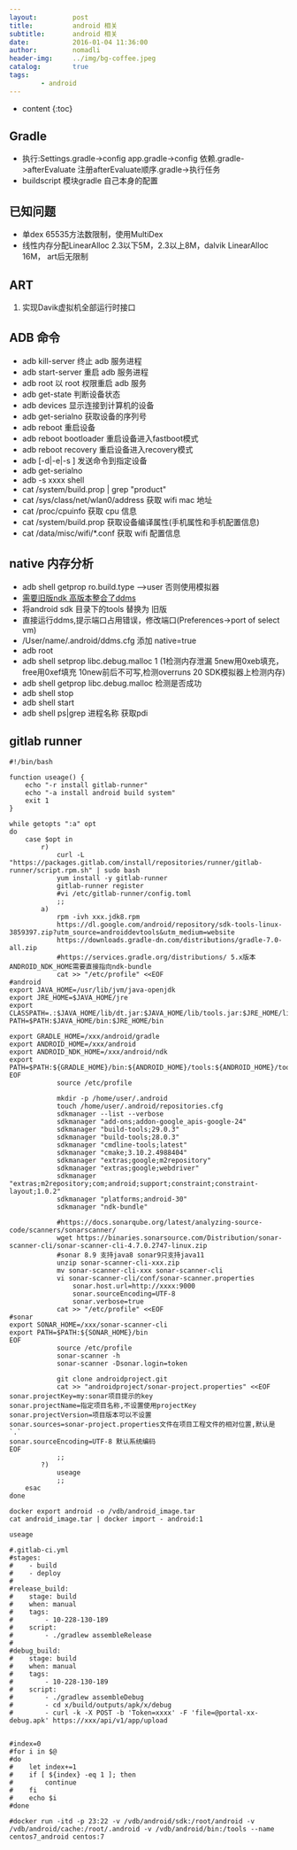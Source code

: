 ```yaml
---
layout:         post
title:          android 相关
subtitle:       android 相关
date:           2016-01-04 11:36:00
author:         nomadli
header-img:     ../img/bg-coffee.jpeg
catalog:        true
tags:
        - android
---
```


* content
{:toc}

## Gradle
- 执行:Settings.gradle->config app.gradle->config 依赖.gradle->afterEvaluate 注册afterEvaluate顺序.gradle->执行任务
- buildscript 模块gradle 自己本身的配置

## 已知问题
- 单dex 65535方法数限制，使用MultiDex
- 线性内存分配LinearAlloc 2.3以下5M，2.3以上8M，dalvik LinearAlloc 16M， art后无限制

## ART
1. 实现Davik虚拟机全部运行时接口


## ADB 命令
- adb kill-server	终止 adb 服务进程
- adb start-server	重启 adb 服务进程
- adb root	以 root 权限重启 adb 服务
- adb get-state	判断设备状态
- adb devices	显示连接到计算机的设备
- adb get-serialno	获取设备的序列号
- adb reboot	重启设备
- adb reboot bootloader	重启设备进入fastboot模式
- adb reboot recovery	重启设备进入recovery模式
- adb [-d|-e|-s <serialNumber> ] <command>	发送命令到指定设备
- adb get-serialno
- adb -s xxxx shell
- cat /system/build.prop | grep "product"
- cat /sys/class/net/wlan0/address	获取 wifi mac 地址
- cat /proc/cpuinfo	获取 cpu 信息
- cat /system/build.prop	获取设备编译属性(手机属性和手机配置信息)
- cat /data/misc/wifi/*.conf	获取 wifi 配置信息

## native 内存分析
- adb shell getprop ro.build.type  -->user 否则使用模拟器
- [需要旧版ndk 高版本整合了ddms](https://dl-ssl.google.com/android/repository/tools_r18-macosx.zip)
- 将android sdk 目录下的tools 替换为 旧版
- 直接运行ddms,提示端口占用错误，修改端口(Preferences->port of select vm)
- /User/name/.android/ddms.cfg 添加 native=true
- adb root
- adb shell setprop libc.debug.malloc 1 (1检测内存泄漏 5new用0xeb填充，free用0xef填充 10new前后不可写,检测overruns 20 SDK模拟器上检测内存)
- adb shell getprop libc.debug.malloc 检测是否成功
- adb shell stop
- adb shell start
- adb shell ps|grep 进程名称 获取pdi

## gitlab runner
```shell
#!/bin/bash

function useage() {
    echo "-r install gitlab-runner"
    echo "-a install android build system"
    exit 1
}

while getopts ":a" opt
do
    case $opt in
        r)
            curl -L "https://packages.gitlab.com/install/repositories/runner/gitlab-runner/script.rpm.sh" | sudo bash
            yum install -y gitlab-runner
            gitlab-runner register
            #vi /etc/gitlab-runner/config.toml
            ;;
        a)
            rpm -ivh xxx.jdk8.rpm
            https://dl.google.com/android/repository/sdk-tools-linux-3859397.zip?utm_source=androiddevtools&utm_medium=website
            https://downloads.gradle-dn.com/distributions/gradle-7.0-all.zip
            #https://services.gradle.org/distributions/ 5.x版本ANDROID_NDK_HOME需要直接指向ndk-bundle
            cat >> "/etc/profile" <<EOF
#android
export JAVA_HOME=/usr/lib/jvm/java-openjdk
export JRE_HOME=$JAVA_HOME/jre
export CLASSPATH=.:$JAVA_HOME/lib/dt.jar:$JAVA_HOME/lib/tools.jar:$JRE_HOME/lib
PATH=$PATH:$JAVA_HOME/bin:$JRE_HOME/bin

export GRADLE_HOME=/xxx/android/gradle
export ANDROID_HOME=/xxx/android
export ANDROID_NDK_HOME=/xxx/android/ndk
export PATH=$PATH:${GRADLE_HOME}/bin:${ANDROID_HOME}/tools:${ANDROID_HOME}/tools/bin:${ANDROID_HOME}/platforms
EOF
            source /etc/profile

            mkdir -p /home/user/.android
            touch /home/user/.android/repositories.cfg
            sdkmanager --list --verbose
            sdkmanager "add-ons;addon-google_apis-google-24"
            sdkmanager "build-tools;29.0.3"
            sdkmanager "build-tools;28.0.3"
            sdkmanager "cmdline-tools;latest"
            sdkmanager "cmake;3.10.2.4988404"
            sdkmanager "extras;google;m2repository"
            sdkmanager "extras;google;webdriver"
            sdkmanager "extras;m2repository;com;android;support;constraint;constraint-layout;1.0.2"
            sdkmanager "platforms;android-30"
            sdkmanager "ndk-bundle"

            #https://docs.sonarqube.org/latest/analyzing-source-code/scanners/sonarscanner/
            wget https://binaries.sonarsource.com/Distribution/sonar-scanner-cli/sonar-scanner-cli-4.7.0.2747-linux.zip
            #sonar 8.9 支持java8 sonar9只支持java11
            unzip sonar-scanner-cli-xxx.zip
            mv sonar-scanner-cli-xxx sonar-scanner-cli
            vi sonar-scanner-cli/conf/sonar-scanner.properties
                sonar.host.url=http://xxxx:9000
                sonar.sourceEncoding=UTF-8
                sonar.verbose=true
            cat >> "/etc/profile" <<EOF
#sonar
export SONAR_HOME=/xxx/sonar-scanner-cli
export PATH=$PATH:${SONAR_HOME}/bin
EOF
            source /etc/profile
            sonar-scanner -h
            sonar-scanner -Dsonar.login=token

            git clone androidproject.git
            cat >> "androidproject/sonar-project.properties" <<EOF
sonar.projectKey=my:sonar项目提示的key
sonar.projectName=指定项目名称,不设置使用projectKey
sonar.projectVersion=项目版本可以不设置
sonar.sources=sonar-project.properties文件在项目工程文件的相对位置,默认是 `.`
sonar.sourceEncoding=UTF-8 默认系统编码
EOF
            ;;
        ?)
            useage
            ;;
    esac
done

docker export android -o /vdb/android_image.tar
cat android_image.tar | docker import - android:1

useage

#.gitlab-ci.yml
#stages:
#    - build
#    - deploy
#
#release_build:
#    stage: build
#    when: manual
#    tags:
#        - 10-228-130-189
#    script:
#        - ./gradlew assembleRelease
#
#debug_build:
#    stage: build
#    when: manual
#    tags:
#        - 10-228-130-189
#    script:
#        - ./gradlew assembleDebug
#        - cd x/build/outputs/apk/x/debug
#        - curl -k -X POST -b 'Token=xxxx' -F 'file=@portal-xx-debug.apk' https://xxx/api/v1/app/upload


#index=0
#for i in $@
#do
#    let index+=1
#    if [ ${index} -eq 1 ]; then
#        continue
#    fi
#    echo $i
#done

#docker run -itd -p 23:22 -v /vdb/android/sdk:/root/android -v /vdb/android/cache:/root/.android -v /vdb/android/bin:/tools --name centos7_android centos:7
```